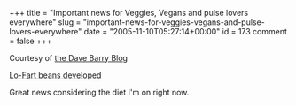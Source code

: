 +++
title = "Important news for Veggies, Vegans and pulse lovers everywhere"
slug = "important-news-for-veggies-vegans-and-pulse-lovers-everywhere"
date = "2005-11-10T05:27:14+00:00"
id = 173
comment = false
+++

Courtesy of [the Dave Barry Blog](http://blogs.herald.com/dave_barrys_blog/2005/11/science_spurts_.html)

[Lo-Fart beans developed
](http://www.dailyrecord.co.uk/news/tm_objectid=16324846&method=full&siteid=66633&headline=lo-fart-beans--name_page.html)

Great news considering the diet I'm on right now.
